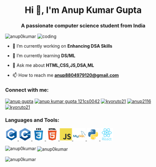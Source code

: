 <h1 align="center">Hi 👋, I'm Anup Kumar Gupta</h1>
<h3 align="center">A passionate computer science student from India</h3>
<img align="right" alt="coding" width="400" src="https://miro.medium.com/v2/resize:fit:1358/1*w1BTUZctqyEYJrldIqJXqg.gif"/>

<p align="left"> <img src="https://komarev.com/ghpvc/?username=anup0kumar&label=Profile%20views&color=0e75b6&style=flat" alt="anup0kumar" /> </p>

- 🔭 I’m currently working on **Enhancing DSA Skills**

- 👯 I’m currently learning **DS/ML**

- 💬 Ask me about **HTML,CSS,JS,DSA,ML**

- 📫 How to reach me **anup8804979120@gmail.com**

<h3 align="left">Connect with me:</h3>
<p align="left">
<a href="https://linkedin.com/in/anup gupta" target="blank"><img align="center" src="https://raw.githubusercontent.com/rahuldkjain/github-profile-readme-generator/master/src/images/icons/Social/linked-in-alt.svg" alt="anup gupta" height="30" width="40" /></a>
<a href="https://www.hackerrank.com/anup kumar gupta 121cs0042" target="blank"><img align="center" src="https://raw.githubusercontent.com/rahuldkjain/github-profile-readme-generator/master/src/images/icons/Social/hackerrank.svg" alt="anup kumar gupta 121cs0042" height="30" width="40" /></a>
<a href="https://www.leetcode.com/kyoruto21" target="blank"><img align="center" src="https://raw.githubusercontent.com/rahuldkjain/github-profile-readme-generator/master/src/images/icons/Social/leet-code.svg" alt="kyoruto21" height="30" width="40" /></a>
<a href="https://auth.geeksforgeeks.org/user/anup2116" target="blank"><img align="center" src="https://raw.githubusercontent.com/rahuldkjain/github-profile-readme-generator/master/src/images/icons/Social/geeks-for-geeks.svg" alt="anup2116" height="30" width="40" /></a>
<a href="https://discord.gg/kyoruto21" target="blank"><img align="center" src="https://raw.githubusercontent.com/rahuldkjain/github-profile-readme-generator/master/src/images/icons/Social/discord.svg" alt="kyoruto21" height="30" width="40" /></a>
</p>

<h3 align="left">Languages and Tools:</h3>
<p align="left"> <a href="https://www.cprogramming.com/" target="_blank" rel="noreferrer"> <img src="https://raw.githubusercontent.com/devicons/devicon/master/icons/c/c-original.svg" alt="c" width="40" height="40"/> </a> <a href="https://www.w3schools.com/cpp/" target="_blank" rel="noreferrer"> <img src="https://raw.githubusercontent.com/devicons/devicon/master/icons/cplusplus/cplusplus-original.svg" alt="cplusplus" width="40" height="40"/> </a> <a href="https://www.w3schools.com/css/" target="_blank" rel="noreferrer"> <img src="https://raw.githubusercontent.com/devicons/devicon/master/icons/css3/css3-original-wordmark.svg" alt="css3" width="40" height="40"/> </a> <a href="https://www.w3.org/html/" target="_blank" rel="noreferrer"> <img src="https://raw.githubusercontent.com/devicons/devicon/master/icons/html5/html5-original-wordmark.svg" alt="html5" width="40" height="40"/> </a> <a href="https://developer.mozilla.org/en-US/docs/Web/JavaScript" target="_blank" rel="noreferrer"> <img src="https://raw.githubusercontent.com/devicons/devicon/master/icons/javascript/javascript-original.svg" alt="javascript" width="40" height="40"/> </a> <a href="https://www.mysql.com/" target="_blank" rel="noreferrer"> <img src="https://raw.githubusercontent.com/devicons/devicon/master/icons/mysql/mysql-original-wordmark.svg" alt="mysql" width="40" height="40"/> </a> <a href="https://www.python.org" target="_blank" rel="noreferrer"> <img src="https://raw.githubusercontent.com/devicons/devicon/master/icons/python/python-original.svg" alt="python" width="40" height="40"/> </a> <a href="https://reactjs.org/" target="_blank" rel="noreferrer"> <img src="https://raw.githubusercontent.com/devicons/devicon/master/icons/react/react-original-wordmark.svg" alt="react" width="40" height="40"/> </a> </p>

<p><img align="left" src="https://github-readme-stats.vercel.app/api/top-langs?username=anup0kumar&show_icons=true&locale=en&layout=compact" alt="anup0kumar" /></p>

<p>&nbsp;<img align="center" src="https://github-readme-stats.vercel.app/api?username=anup0kumar&show_icons=true&locale=en" alt="anup0kumar" /></p>

<p><img align="center" src="https://github-readme-streak-stats.herokuapp.com/?user=anup0kumar&" alt="anup0kumar" /></p>
